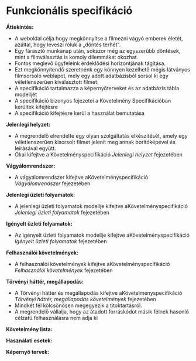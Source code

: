 #

# Funkcionális specifikáció

**Áttekintés:**

- A weboldal célja hogy megkönnyítse a filmezni vágyó emberek életét, azáltal, hogy leveszi róluk a „döntés terhét&quot;.
- Egy fárasztó munkanap után, sokszor még az egyszerűbb döntések, mint a filmválasztás is komoly dilemmákat okozhat.
- Fontos meglevő ügyfeleink érdeklődési horizontjának tágítása.
- Ezt megkönnyítendő szeretnénk egy könnyen kezelhető mégis látványos filmsorsoló weblapot, mely egy adott adatbázisból sorsol ki egy véletlenszerűen kiválasztott filmet.
- A specifikáció tartalmazza a képernyőterveket és az adatbázis tábla modelljét
- A specifikáció bizonyos fejezetei a Követelmény Specifikációban kerültek kifejtésre
- A specifikáció kifejtésre kerül a használat bemutatása

**Jelenlegi helyzet:**

- A megrendelő elrendelte egy olyan szolgáltatás elkészítését, amely egy véletlenszerűen kisorsolt filmet jelenít meg annak borítóképével és leírásával együtt.
- Okai kifejtve a Követelményspecifikáció _Jelenlegi helyzet_ fejezetében

**Vágyálomrendszer:**

- A vágyálomrendszer kifejtve aKövetelményspecifikáció _Vágyálomrendszer_ fejezetében

**Jelenlegi üzleti folyamatok:**

- A jelenlegi üzleti folyamatok modellje kifejtve aKövetelményspecifikáció _Jelenlegi üzleti folyamatok_ fejezetében



**Igényelt üzleti folyamatok:**

- Az igényelt üzleti folyamatok modellje kifejtve aKövetelményspecifikáció _Igényelt üzleti folyamatok_ fejezetében

**Felhasználói követelmények:**

- A felhasználói követelmények kifejtve aKövetelményspecifikáció _Felhasználói követelmények_ fejezetében

**Törvényi háttér, megállapodás:**

- A Törvényi háttér és megállapodás kifejtve aKövetelményspecifikáció _Törvényi háttér, megállapodás követelmények_ fejezetében
- Mindkét fél kölcsönösen megegyezik a titoktartásról.
- A megrendelő vállalja, hogy az átadott forráskódot másik félnek hasonló célzatú felhasználásra nem adja ki

**Követelmény lista:**



**Használati esetek:**



**Képernyő tervek:**
